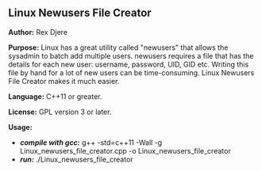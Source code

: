 ## Linux Newusers File Creator

**Author:**
Rex Djere

**Purpose:**
Linux has a great utility called "newusers" that allows the sysadmin to batch add multiple users.
newusers requires a file that has the details for each new user: username, password, UID, GID etc.
Writing this file by hand for a lot of new users can be time-consuming.
Linux Newusers File Creator makes it much easier.

**Language:**
C++11 or greater.

**License:**
GPL version 3 or later.

**Usage:**
- **_compile with gcc:_** g++ -std=c++11 -Wall -g Linux_newusers_file_creator.cpp -o Linux_newusers_file_creator
- **_run:_** ./Linux_newusers_file_creator

